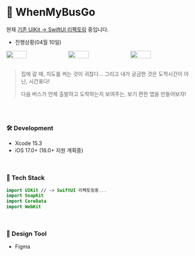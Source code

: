 # 🚌 WhenMyBusGo

현재 [기존 UIKit -> SwiftUI 리팩토링](https://github.com/wooooooongs/when-yangsan-bus-go/tree/dev-refactor-swiftui) 중입니다.

- 진행상황(04월 10일)
<div style="display: flex;">
	<img src="https://i.imgur.com/6Emf0hT.png" style="width: 33%"/>
	<img src="https://i.imgur.com/v1imp2p.png" style="width: 33%"/>
	<img src="https://i.imgur.com/v3EtuKU.png" style="width: 33%"/>
</div>

<br/>

> 집에 갈 때, 지도를 켜는 것이 귀찮다…
> 그리고 내가 궁금한 것은 도착시간이 아닌, 시간표다!
> 
> 다음 버스가 언제 출발하고 도착하는지 보여주는, 보기 편한 앱을 만들어보자! 

<br/>
<br/>
  
### 🛠 Development
- Xcode 15.3
- iOS 17.0+ (16.0+ 지원 계획중)

<br/>

### 🌟 Tech Stack
```swift
import UIKit // -> SwiftUI 리팩토링중...
import SnapKit 
import CoreData
import WebKit
```
<br/>

### 🎨 Design Tool
- Figma
